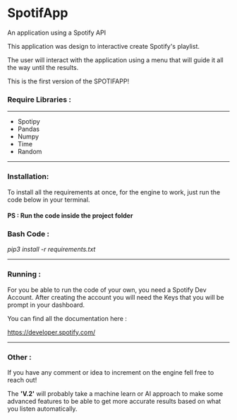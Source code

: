 # SpotifApp

An application using a Spotify API


This application was design to interactive create Spotify's playlist.

The user will interact with the application using a menu that will guide it all the way until the results.

This is the first version of the SPOTIFAPP!

### Require Libraries :

---
+ Spotipy 
+ Pandas 
+ Numpy 
+ Time 
+ Random

---

### Installation:

To install all the requirements at once, for the engine to work, just run the code below in your terminal.

#### PS : Run the code inside the project folder
### Bash Code :
_pip3 install -r requirements.txt_

---
### Running :

For you be able to run the code of your own, you need a Spotify Dev Account.
After creating the account you will need the Keys that you will be prompt in your dashboard.

You can find all the documentation here :

https://developer.spotify.com/

---
### Other :
If you have any comment or idea to increment on the engine fell free to reach out!

The **'V.2'** will probably take a machine learn or AI approach to make some advanced 
features to be able to get more accurate results based on what you listen automatically.
